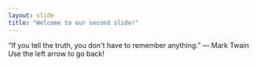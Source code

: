 ```yaml
---
layout: slide
title: "Welcome to our second slide!"
---
```

“If you tell the truth, you don't have to remember anything.” ― Mark Twain
Use the left arrow to go back!
